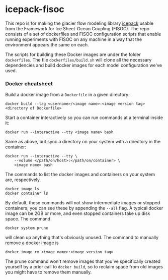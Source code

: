 # icepack-fisoc

This repo is for making the glacier flow modeling library [icepack](https://github.com/icepack/icepack) usable from the Framework for Ice Sheet-Ocean Coupling (FISOC).
The repo consists of a set of dockerfiles and FISOC configuration scripts that enable running experiments with FISOC on any machine in a way that the environment appears the same on each.

The scripts for building these Docker images are under the folder `dockerfiles`.
The file `dockerfiles/build.sh` will clone all the necessary dependencies and build docker images for each model configuration we've used.

### Docker cheatsheet

Build a docker image from a `Dockerfile` in a given directory:

    docker build --tag <username>/<image name>:<image version tag> <directory of Dockerfile>

Start a container interactively so you can run commands at a terminal inside it:

    docker run --interactive --tty <image name> bash

Same as above, but sync a directory on your system with a directory in the container:

    docker run --interactive --tty \
        --volume </path/on/host>:</path/on/container> \
        <image name> bash

The commands to list the docker images and containers on your system are, respectively,

    docker image ls
    docker container ls

By default, these commands will not show intermediate images or stopped containers; you can see these by appending the `--all` flag.
A typical docker image can be 2GB or more, and even stopped containers take up disk space.
The command

    docker system prune

will clean up anything that's obviously unused.
The command to manually remove a docker image is

    docker image rm <image name>:<image version tag>

The prune command won't remove images that you've specifically created yourself by a prior call to `docker build`, so to reclaim space from old images you might have to remove them manually.
